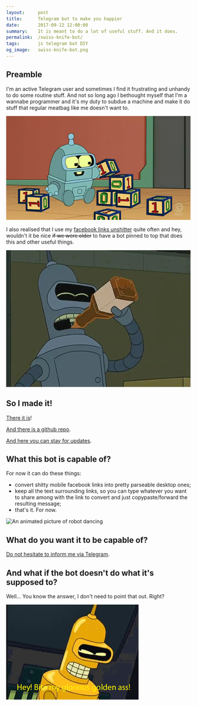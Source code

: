 ```yaml
---
layout:     post
title:      Telegram bot to make you happier
date:       2017-09-12 12:00:00
summary:    It is meant to do a lot of useful stuff. And it does.
permalink:  /swiss-knife-bot/
tags:       js telegram bot DIY
og_image:   swiss-knife-bot.png
---
```


## Preamble

I'm an active Telegram user and sometimes I find it frustrating and
unhandy to do some routine stuff. And not so long ago I bethought
myself that I'm a wannabe programmer and it's my duty to subdue a machine
and make it do stuff that regular meatbag like me doesn't want to.

![A useful robot](/images/bender-moving-cubes.gif "A useful robot")

I also realised that I use my [facebook links unshitter](/facebook-link-fixer/)
quite often and hey, wouldn't it be nice ~~if we were older~~ to have
a bot pinned to top that does this and other useful things.

![An animated picture of robot drinking](/images/bender-drinks.gif "An animated picture of robot drinking")

## So I made it!

[There it is](https://t.me/swiss_knife_bot)!

[And there is a github repo](https://github.com/SomeVlad/swiss-knife-bot).

[And here you can stay for updates](https://t.me/vladsamoylov).

## What this bot is capable of?

For now it can do these things:
- convert shitty mobile facebook links into pretty parseable desktop ones;
- keep all the text surrounding links, so you can type whatever
you want to share among with the link to convert and just
copypaste/forward the resulting message;
- that's it. For now.

![An animated picture of robot dancing](/images/bender-dancing.gif "An animated picture of robot dancing")

## What do you want it to be capable of?

[Do not hesitate to inform me via Telegram](https://t.me/some_vlad).

## And what if the bot doesn't do what it's supposed to?

Well... You know the answer, I don't need to point that out. Right?

![Please contact me and I will solve your problem ASAP!](/images/bender-wants-you-to-bite-something.gif "Please contact me and I will solve your problem ASAP!")